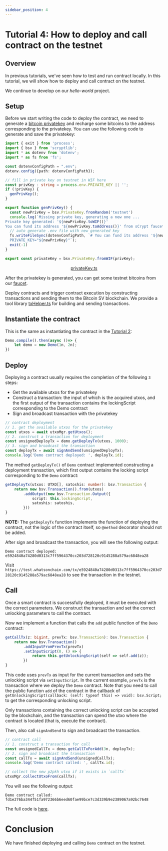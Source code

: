 ```yaml
---
sidebar_position: 4
---
```


# Tutorial 4: How to deploy and call contract on the testnet


## Overview

In previous tutorials, we've seen how to test and run contract locally. In this tutorial, we will show how to deploy and call contract on the testnet. 

We continue to develop on our *hello-world* project.

## Setup

Before we start writing the code to deploy the contract, we need to generate a [bitcoin privatekey](https://en.bitcoin.it/wiki/Private_key) and recharge some bitcoins to the address corresponding to the privatekey. You can use the following code to generate and save the privatekey:

```ts
import { exit } from 'process';
import { bsv } from 'scryptlib';
import * as dotenv from 'dotenv';
import * as fs from 'fs';

const dotenvConfigPath = ".env";
dotenv.config({path: dotenvConfigPath});

// fill in private key on testnet in WIF here
const privKey : string = process.env.PRIVATE_KEY || '';
if (!privKey) {
  genPrivKey();
}

export function genPrivKey() {
  const newPrivKey = bsv.PrivateKey.fromRandom('testnet')
  console.log(`Missing private key, generating a new one ...
Private key generated: '${newPrivKey.toWIF()}'
You can fund its address '${newPrivKey.toAddress()}' from sCrypt faucet https://scrypt.io/#faucet`);
  // auto generate .env file with new generated key
  fs.writeFileSync(dotenvConfigPath, `# You can fund its address '${newPrivKey.toAddress()}' from sCrypt faucet https://scrypt.io/#faucet
  PRIVATE_KEY="${newPrivKey}"`);
  exit(-1)
}

export const privateKey = bsv.PrivateKey.fromWIF(privKey);
```

<center><a href="https://github.com/sCrypt-Inc/scryptTS-examples/blob/master/tests/privateKey.ts">privateKey.ts</a></center>

After the privatekey is generated, you can get some testnet bitcoins from our [faucet](https://scrypt.io/#faucet).


Deploy contracts and trigger contract execution by constructing transactions and sending them to the Bitcoin SV blockchain. We provide a tool library [txHelper.ts](https://github.com/sCrypt-Inc/scryptTS-examples/blob/master/tests/txHelper.ts) for building and sending transactions.

## Instantiate the contract

This is the same as instantiating the contract in the [Tutorial 2](./how-to-test-contract.md#instantiate-the-contract):

```ts
Demo.compile().then(async ()=> {
    let demo = new Demo(1n, 2n);
})
```

## Deploy


Deploying a contract usually requires the completion of the following `3` steps:

- Get the available utxos for the privatekey
- Construct a transaction: the input of which is the acquired utxos, and the first output of the transaction contains the lockingScript corresponding to the Demo contract
- Sign and broadcast transaction with the privatekey

```ts
// contract deployment
// 1. get the available utxos for the privatekey
const utxos = await utxoMgr.getUtxos();
// 2. construct a transaction for deployment
const unsignedDeployTx = demo.getDeployTx(utxos, 1000);
// 3. sign and broadcast the transaction
const deployTx = await signAndSend(unsignedDeployTx);
console.log('Demo contract deployed: ', deployTx.id);
```

The method `getDeployTx()` of `Demo` contract implemented constructing a deployment transaction, which first output contains the locking script corresponding to the `Demo` contract:

```ts
getDeployTx(utxos: UTXO[], satoshis: number): bsv.Transaction {
    return new bsv.Transaction().from(utxos)
        .addOutput(new bsv.Transaction.Output({
            script: this.lockingScript,
            satoshis: satoshis,
        }))
}
```

**NOTE:** The `getDeployTx` function implements the function of deploying the contract, not the logic of the contract itself, so `@method` decorator should not be added.

After sign and broadcast the transaction, you will see the following output:

```
Demo contract deployed:  e5924840a74280d0313c7ff5964370cc203d728120c9145288a579ac6848ea28
```

Visit `https://test.whatsonchain.com/tx/e5924840a74280d0313c7ff5964370cc203d728120c9145288a579ac6848ea28` to see the transaction in the testnet.

## Call

Once a smart contract is successfully deployed, it must be executed with the correct parameters. We construct the transaction and set the correct unlocking parameters to call the contract.

Now we implement a function that calls the `add` public function of the `Demo` contract:

```ts
getCallTx(z: bigint, prevTx: bsv.Transaction): bsv.Transaction {
    return new bsv.Transaction()
        .addInputFromPrevTx(prevTx)
        .setInputScript(0, () => {
            return this.getUnlockingScript(self => self.add(z));
        })
}
```

This code uses `prevTx` as input for the current transaction and sets the unlocking script via `setInputScript`. In the current example, `prevTx` is the transaction where we deploy the `Demo` contract. Note that you need to call the public function `add` of the contract in the callback of `getUnlockingScript(callback: (self: typeof this) => void): bsv.Script;` to get the corresponding unlocking script.

Only transactions containing the correct unlocking script can be accepted by the blockchain, and the transaction can spend the utxo where the contract is located (that is, execute the contract).

Then, also call `signAndSend` to sign and broadcast the transaction.

```ts
// contract call
// 1. construct a transaction for call
const unsignedCallTx = demo.getCallTxForAdd(3n, deployTx);
// 2. sign and broadcast the transaction
const callTx = await signAndSend(unsignedCallTx);
console.log('Demo contract called: ', callTx.id);

// collect the new p2pkh utxo if it exists in `callTx`
utxoMgr.collectUtxoFrom(callTx);
```

You will see the following output:

```
Demo contract called:  fd1e276ba344f51fa972366b6eed60fae99bce7c3d339b9e2389067a92bc7648
```


The full code is [here](https://github.com/sCrypt-Inc/scryptTS-examples/blob/master/tests/testnet/demo.ts).
# Conclusion

We have finished deploying and calling `Demo` contract on the testnet.
















